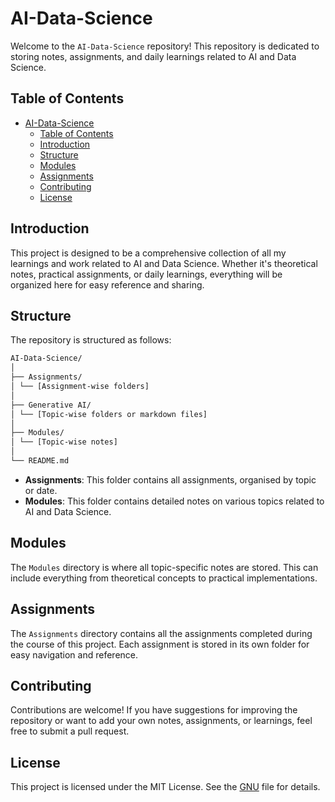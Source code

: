 # AI-Data-Science

Welcome to the `AI-Data-Science` repository! This repository is dedicated to storing notes, assignments, and daily learnings related to AI and Data Science.

## Table of Contents

- [AI-Data-Science](#ai-data-science)
  - [Table of Contents](#table-of-contents)
  - [Introduction](#introduction)
  - [Structure](#structure)
  - [Modules](#modules)
  - [Assignments](#assignments)
  - [Contributing](#contributing)
  - [License](#license)

## Introduction

This project is designed to be a comprehensive collection of all my learnings and work related to AI and Data Science. Whether it's theoretical notes, practical assignments, or daily learnings, everything will be organized here for easy reference and sharing.

## Structure

The repository is structured as follows:

```txt
AI-Data-Science/
│
├── Assignments/
│ └── [Assignment-wise folders]
│
├── Generative AI/
│ └── [Topic-wise folders or markdown files]
│
├── Modules/
│ └── [Topic-wise notes]
│
└── README.md

```

- **Assignments**: This folder contains all assignments, organised by topic or date.
- **Modules**: This folder contains detailed notes on various topics related to AI and Data Science.

## Modules

The `Modules` directory is where all topic-specific notes are stored. This can include everything from theoretical concepts to practical implementations.

## Assignments

The `Assignments` directory contains all the assignments completed during the course of this project. Each assignment is stored in its own folder for easy navigation and reference.

## Contributing

Contributions are welcome! If you have suggestions for improving the repository or want to add your own notes, assignments, or learnings, feel free to submit a pull request.

## License

This project is licensed under the MIT License. See the [GNU](LICENSE) file for details.
